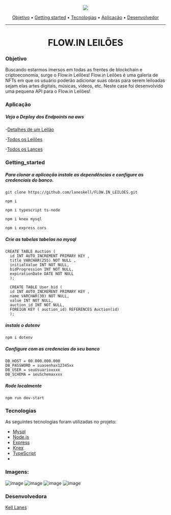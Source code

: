 
<p align="center">
<img  src="https://somosflow.in/static/media/logo-degrade.f39e57c7.png" />
</p>

<p align="center">
 <a href="#objetivo_do_case">Objetivo</a> •
 <a href="#getting_started">Getting started</a> • 
 <a href="#tecnologias">Tecnologias</a> • 
 <a href="#aplicação">Aplicação</a> • 
 <a href="#desenvolvedora">Desenvolvedor</a> 
</p>
</h3>
  
<hr>

<h1 align="center">FLOW.IN LEILÕES</h1>

### Objetivo

<p>Buscando estarmos imersos em todas as frentes de blockchain e criptoeconomia, surge o Flow.in Leilões!
Flow.in Leilões é uma galeria de NFTs em que os usuário poderão adicionar suas obras para serem leiloadas sejam elas artes digitais, músicas, vídeos, etc.
Neste case foi desenvolvido uma pequena API para o Flow.in Leilões!</p>

### Aplicação
##### Veja o Deploy dos Endpoints na aws
-[Detalhes de um Leilão](http://ec2-15-228-23-22.sa-east-1.compute.amazonaws.com:3001/Auction/1)

-[Todos os Leilões]( http://ec2-15-228-23-22.sa-east-1.compute.amazonaws.com:3001/Auction)

-[Todos os Lances](http://ec2-15-228-23-22.sa-east-1.compute.amazonaws.com:3001/Auction/bid)

### Getting_started
##### Para clonar a aplicação instale as dependências e configure as credenciais do banco.
```
git clone https://github.com/laneskell/FLOW.IN_LEILOES.git
```
```
npm i
```
```
npm i typescript ts-node 
```
```
npm i knex mysql
```
```
npm i express cors
```
##### Crie as tabelas tabelas no mysql
```
CREATE TABLE Auction (
  id INT AUTO_INCREMENT PRIMARY KEY ,
  title VARCHAR(255) NOT NULL ,
  initialValue INT NOT NULL, 
  bidProgression INT NOT NULL,
  expirationDate DATE NOT NULL 
  );
  
  CREATE TABLE User_bid (
  id INT AUTO_INCREMENT PRIMARY KEY ,
  name VARCHAR(30) NOT NULL,
  value INT NOT NULL,
  auction_id INT NOT NULL,
  FOREIGN KEY ( auction_id) REFERENCES Auction(id)
  );

```
##### instale o dotenv 
```
npm i dotenv
```
##### Configure com as credencias do seu banco
```
DB_HOST = 00.000.000.000
DB_PASSWORD = suasenhax12345xx
DB_USER = seuUsuarioxxxx
DB_SCHEMA = seuSchemaxxxx

```
##### Rode localmente
```
npm run dev-start
```

### Tecnologias

As seguintes tecnologias foram utilizadas no projeto:

- [Mysql](https://dev.mysql.com/doc/)
- [Node.js](https://nodejs.org/en/)
- [Express](https://expressjs.com/)
- [Knex](http://knexjs.org/)
- [TypeScript](https://www.typescriptlang.org/docs/)
- 
### Imagens: 

![image](https://user-images.githubusercontent.com/77758983/120268650-95ce7180-c27c-11eb-932f-b7ad4bcef0b8.png)
![image](https://user-images.githubusercontent.com/77758983/120268969-43418500-c27d-11eb-8732-b6c522f3c952.png)
![image](https://user-images.githubusercontent.com/77758983/120269241-cf53ac80-c27d-11eb-949c-d5a60d6667c7.png)
![image](https://user-images.githubusercontent.com/77758983/120269276-e09cb900-c27d-11eb-94ce-92496f4437e8.png)


### Desenvolvedora

 <a href="https://www.linkedin.com/in/kell-lanes-dev/">Kell Lanes </a>

